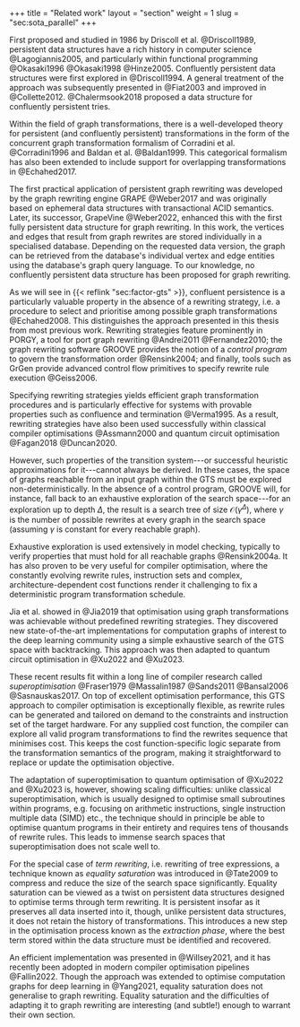+++
title = "Related work"
layout = "section"
weight = 1
slug = "sec:sota_parallel"
+++

First proposed and studied in 1986 by Driscoll et al. @Driscoll1989, persistent
data structures have a rich history in computer science @Lagogiannis2005, and
particularly within functional programming @Okasaki1996 @Okasaki1998 @Hinze2005.
Confluently persistent data structures were first explored in @Driscoll1994. A
general treatment of the approach was subsequently presented in @Fiat2003 and
improved in @Collette2012. @Chalermsook2018 proposed a data structure for
confluently persistent tries.

Within the field of graph transformations, there is a well-developed theory for
persistent (and confluently persistent) transformations in the form of the
concurrent graph transformation formalism of Corradini et al. @Corradini1996 and
Baldan et al. @Baldan1999. This categorical formalism has also been extended to
include support for overlapping transformations in @Echahed2017.

The first practical application of persistent graph rewriting was developed by
the graph rewriting engine GRAPE @Weber2017 and was originally based on
ephemeral data structures with transactional ACID semantics. Later, its
successor, GrapeVine @Weber2022, enhanced this with the first fully persistent
data structure for graph rewriting. In this work, the vertices and edges that
result from graph rewrites are stored individually in a specialised database.
Depending on the requested data version, the graph can be retrieved from the
database's individual vertex and edge entities using the database's graph query
language. To our knowledge, no confluently persistent data structure has been
proposed for graph rewriting.

As we will see in {{< reflink "sec:factor-gts" >}}, confluent persistence is a
particularly valuable property in the absence of a rewriting strategy, i.e. a
procedure to select and prioritise among possible graph transformations
@Echahed2008. This distinguishes the approach presented in this thesis from most
previous work. Rewriting strategies feature prominently in PORGY, a tool for
port graph rewriting @Andrei2011 @Fernandez2010; the graph rewriting software
GROOVE provides the notion of a _control program_ to govern the transformation
order @Rensink2004; and finally, tools such as GrGen provide advanced control
flow primitives to specify rewrite rule execution @Geiss2006.

Specifying rewriting strategies yields efficient graph transformation procedures
and is particularly effective for systems with provable properties such as
confluence and termination @Verma1995. As a result, rewriting strategies have
also been used successfully within classical compiler optimisations @Assmann2000
and quantum circuit optimisation @Fagan2018 @Duncan2020.

However, such properties of the transition system---or successful heuristic
approximations for it---cannot always be derived. In these cases, the space of
graphs reachable from an input graph within the GTS must be explored
non-deterministically. In the absence of a control program, GROOVE will, for
instance, fall back to an exhaustive exploration of the search space---for an
exploration up to depth $\Delta$, the result is a search tree of size
$\mathcal O(\gamma^\Delta)$, where $\gamma$ is the number of possible rewrites
at every graph in the search space (assuming $\gamma$ is constant for every
reachable graph).

Exhaustive exploration is used extensively in model checking, typically to
verify properties that must hold for all reachable graphs @Rensink2004a. It has
also proven to be very useful for compiler optimisation, where the constantly
evolving rewrite rules, instruction sets and complex, architecture-dependent
cost functions render it challenging to fix a deterministic program
transformation schedule.

Jia et al. showed in @Jia2019 that optimisation using graph transformations was
achievable without predefined rewriting strategies. They discovered new
state-of-the-art implementations for computation graphs of interest to the deep
learning community using a simple exhaustive search of the GTS space with
backtracking. This approach was then adapted to quantum circuit optimisation in
@Xu2022 and @Xu2023.

These recent results fit within a long line of compiler research called
_superoptimisation_ @Fraser1979 @Massalin1987 @Sands2011 @Bansal2006
@Sasnauskas2017. On top of excellent optimisation performance, this GTS approach
to compiler optimisation is exceptionally flexible, as rewrite rules can be
generated and tailored on demand to the constraints and instruction set of the
target hardware. For any supplied cost function, the compiler can explore all
valid program transformations to find the rewrites sequence that minimises cost.
This keeps the cost function-specific logic separate from the transformation
semantics of the program, making it straightforward to replace or update the
optimisation objective.

The adaptation of superoptimisation to quantum optimisation of @Xu2022 and
@Xu2023 is, however, showing scaling difficulties: unlike classical
superoptimisation, which is usually designed to optimise small subroutines
within programs, e.g. focusing on arithmetic instructions, single instruction
multiple data (SIMD) etc., the technique should in principle be able to optimise
quantum programs in their entirety and requires tens of thousands of rewrite
rules. This leads to immense search spaces that superoptimisation does not scale
well to.

For the special case of _term rewriting_, i.e. rewriting of tree expressions, a
technique known as _equality saturation_ was introduced in @Tate2009 to compress
and reduce the size of the search space significantly. Equality saturation can
be viewed as a twist on persistent data structures designed to optimise terms
through term rewriting. It is persistent insofar as it preserves all data
inserted into it, though, unlike persistent data structures, it does not retain
the history of transformations. This introduces a new step in the optimisation
process known as the _extraction phase_, where the best term stored within the
data structure must be identified and recovered.

An efficient implementation was presented in @Willsey2021, and it has recently
been adopted in modern compiler optimisation pipelines @Fallin2022. Though the
approach was extended to optimise computation graphs for deep learning in
@Yang2021, equality saturation does not generalise to graph rewriting. Equality
saturation and the difficulties of adapting it to graph rewriting are
interesting (and subtle!) enough to warrant their own section.

